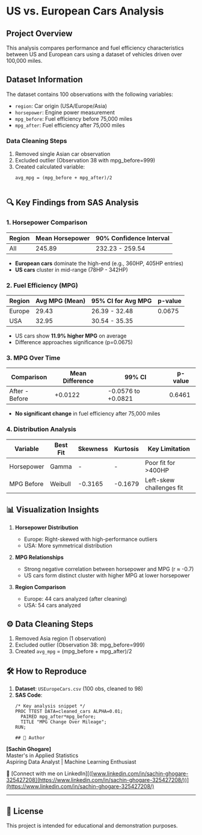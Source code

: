# US vs. European Cars Analysis

## Project Overview
This analysis compares performance and fuel efficiency characteristics between US and European cars using a dataset of vehicles driven over 100,000 miles.

## Dataset Information
The dataset contains 100 observations with the following variables:
- `region`: Car origin (USA/Europe/Asia)
- `horsepower`: Engine power measurement
- `mpg_before`: Fuel efficiency before 75,000 miles
- `mpg_after`: Fuel efficiency after 75,000 miles

### Data Cleaning Steps
1. Removed single Asian car observation
2. Excluded outlier (Observation 38 with mpg_before=999)
3. Created calculated variable:
   ```sas
   avg_mpg = (mpg_before + mpg_after)/2


## 🔍 Key Findings from SAS Analysis

### 1. Horsepower Comparison
| Region  | Mean Horsepower | 90% Confidence Interval |
|---------|-----------------|-------------------------|
| All     | 245.89          | 232.23 - 259.54         |

- **European cars** dominate the high-end (e.g., 360HP, 405HP entries)
- **US cars** cluster in mid-range (78HP - 342HP)

### 2. Fuel Efficiency (MPG)
| Region  | Avg MPG (Mean) | 95% CI for Avg MPG       | p-value |
|---------|----------------|--------------------------|---------|
| Europe  | 29.43          | 26.39 - 32.48            | 0.0675  |
| USA     | 32.95          | 30.54 - 35.35            |         |

- US cars show **11.9% higher MPG** on average
- Difference approaches significance (p=0.0675)

### 3. MPG Over Time
| Comparison       | Mean Difference | 99% CI               | p-value |
|------------------|-----------------|----------------------|---------|
| After - Before   | +0.0122         | -0.0576 to +0.0821   | 0.6461  |

- **No significant change** in fuel efficiency after 75,000 miles

### 4. Distribution Analysis
| Variable      | Best Fit       | Skewness | Kurtosis | Key Limitation |
|---------------|----------------|----------|----------|----------------|
| Horsepower    | Gamma          | -        | -        | Poor fit for >400HP |
| MPG Before    | Weibull        | -0.3165  | -0.1679  | Left-skew challenges fit |

## 📊 Visualization Insights
1. **Horsepower Distribution**
   - Europe: Right-skewed with high-performance outliers
   - USA: More symmetrical distribution

2. **MPG Relationships**
   - Strong negative correlation between horsepower and MPG (r ≈ -0.7)
   - US cars form distinct cluster with higher MPG at lower horsepower

3. **Region Comparison**
   - Europe: 44 cars analyzed (after cleaning)
   - USA: 54 cars analyzed

## ⚙️ Data Cleaning Steps
1. Removed Asia region (1 observation)
2. Excluded outlier (Observation 38: mpg_before=999)
3. Created `avg_mpg` = (mpg_before + mpg_after)/2

## 🛠️ How to Reproduce
1. **Dataset**: `USEuropeCars.csv` (100 obs, cleaned to 98)
2. **SAS Code**:
   ```sas
   /* Key analysis snippet */
   PROC TTEST DATA=cleaned_cars ALPHA=0.01;
     PAIRED mpg_after*mpg_before;
     TITLE "MPG Change Over Mileage";
   RUN;

   ## 👤 Author

**[Sachin Ghogare]**  
Master's in Applied Statistics  
Aspiring Data Analyst | Machine Learning Enthusiast  

🔗 [Connect with me on LinkedIn][([www.linkedin.com/in/sachin-ghogare-325427208](https://www.linkedin.com/in/sachin-ghogare-325427208/))](https://www.linkedin.com/in/sachin-ghogare-325427208/)

---

## 📜 License

This project is intended for educational and demonstration purposes.
